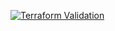 
[![Terraform Validation](https://github.com/HappyPathway/terraform-ecs-harness-delegate/actions/workflows/terraform.yaml/badge.svg)](https://github.com/HappyPathway/terraform-ecs-harness-delegate/actions/workflows/terraform.yaml)
